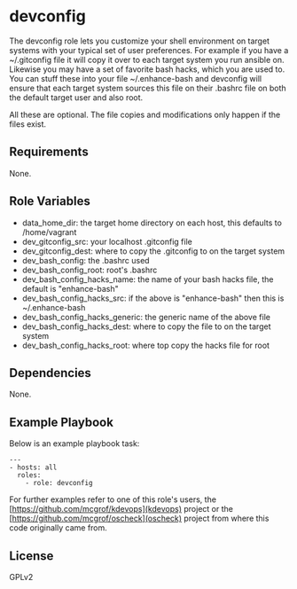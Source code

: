 devconfig
==========

The devconfig role lets you customize your shell environment on target systems
with your typical set of user preferences. For example if you have a
~/.gitconfig file it will copy it over to each target system you run ansible
on. Likewise you may have a set of favorite bash hacks, which you are used to.
You can stuff these into your file ~/.enhance-bash and devconfig will ensure
that each target system sources this file on their .bashrc file on both the
default target user and also root.

All these are optional. The file copies and modifications only happen if the
files exist.

Requirements
------------

None.

Role Variables
--------------

  * data_home_dir: the target home directory on each host, this defaults to
    /home/vagrant
  * dev_gitconfig_src: your localhost .gitconfig file
  * dev_gitconfig_dest: where to copy the .gitconfig to on the target system
  * dev_bash_config: the .bashrc used
  * dev_bash_config_root: root's .bashrc
  * dev_bash_config_hacks_name: the name of your bash hacks file, the default
    is "enhance-bash"
  * dev_bash_config_hacks_src: if the above is "enhance-bash" then this is
    ~/.enhance-bash
  * dev_bash_config_hacks_generic: the generic name of the above file
  * dev_bash_config_hacks_dest: where to copy the file to on the target system
  * dev_bash_config_hacks_root: where top copy the hacks file for root

Dependencies
------------

None.

Example Playbook
----------------

Below is an example playbook task:

```
---
- hosts: all
  roles:
    - role: devconfig
```

For further examples refer to one of this role's users, the
[https://github.com/mcgrof/kdevops](kdevops) project or the
[https://github.com/mcgrof/oscheck](oscheck) project from where
this code originally came from.

License
-------

GPLv2
